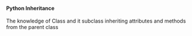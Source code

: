 <h4>Python Inheritance</h4>

<div>The knowledge of Class and it subclass inheriting attributes and methods from the parent class</div>